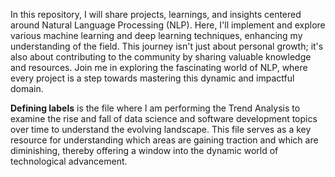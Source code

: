 In this repository, I will share projects, learnings, and insights centered around Natural Language Processing (NLP). Here, I'll implement and explore various machine learning and deep learning techniques, enhancing my understanding of the field. 
This journey isn't just about personal growth; it's also about contributing to the community by sharing valuable knowledge and resources. 
Join me in exploring the fascinating world of NLP, where every project is a step towards mastering this dynamic and impactful domain.

**Defining labels** is the file where I am performing the Trend Analysis to examine the rise and fall of data science and software development topics over time to understand the evolving landscape.
This file serves as a key resource for understanding which areas are gaining traction and which are diminishing, thereby offering a window into the dynamic world of technological advancement.

